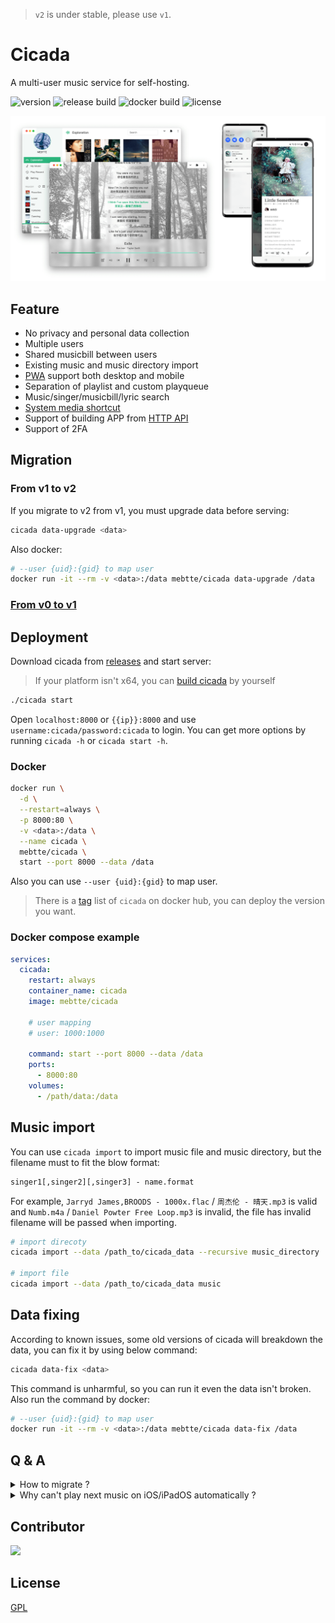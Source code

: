 > `v2` is under stable, please use `v1`.

# Cicada

A multi-user music service for self-hosting.

![version](https://img.shields.io/github/v/release/mebtte/cicada?style=for-the-badge)
![release build](https://img.shields.io/github/actions/workflow/status/mebtte/cicada/build_and_release.yaml?label=release%20build&style=for-the-badge)
![docker build](https://img.shields.io/github/actions/workflow/status/mebtte/cicada/docker_build_and_push.yaml?label=docker%20build&style=for-the-badge)
![license](https://img.shields.io/github/license/mebtte/cicada?style=for-the-badge)

![](./docs/screenshot.png)

## Feature

- No privacy and personal data collection
- Multiple users
- Shared musicbill between users
- Existing music and music directory import
- [PWA](https://developer.mozilla.org/docs/Web/Progressive_web_apps) support both desktop and mobile
- Separation of playlist and custom playqueue
- Music/singer/musicbill/lyric search
- [System media shortcut](https://developer.mozilla.org/docs/Web/API/MediaSession)
- Support of building APP from [HTTP API](./apps/pwa/src/server)
- Support of 2FA

## Migration

### From v1 to v2

If you migrate to v2 from v1, you must upgrade data before serving:

```sh
cicada data-upgrade <data>
```

Also docker:

```sh
# --user {uid}:{gid} to map user
docker run -it --rm -v <data>:/data mebtte/cicada data-upgrade /data
```

### [From v0 to v1](https://github.com/mebtte/cicada/tree/v1#from-v0-to-v1)

## Deployment

Download cicada from [releases](https://github.com/mebtte/cicada/releases) and start server:

> If your platform isn't x64, you can [build cicada](./docs/build/index.md) by yourself

```sh
./cicada start
```

Open `localhost:8000` or `{{ip}}:8000` and use `username:cicada/password:cicada` to login. You can get more options by running `cicada -h` or `cicada start -h`.

### Docker

```sh
docker run \
  -d \
  --restart=always \
  -p 8000:80 \
  -v <data>:/data \
  --name cicada \
  mebtte/cicada \
  start --port 8000 --data /data
```

Also you can use `--user {uid}:{gid}` to map user.

> There is a [tag](https://hub.docker.com/r/mebtte/cicada/tags) list of `cicada` on docker hub, you can deploy the version you want.

### Docker compose example

```yml
services:
  cicada:
    restart: always
    container_name: cicada
    image: mebtte/cicada

    # user mapping
    # user: 1000:1000

    command: start --port 8000 --data /data
    ports:
      - 8000:80
    volumes:
      - /path/data:/data
```

## Music import

You can use `cicada import` to import music file and music directory, but the filename must to fit the blow format:

```txt
singer1[,singer2][,singer3] - name.format
```

For example, `Jarryd James,BROODS - 1000x.flac` / `周杰伦 - 晴天.mp3` is valid and `Numb.m4a` / `Daniel Powter Free Loop.mp3` is invalid, the file has invalid filename will be passed when importing.

```sh
# import direcoty
cicada import --data /path_to/cicada_data --recursive music_directory

# import file
cicada import --data /path_to/cicada_data music
```

## Data fixing

According to known issues, some old versions of cicada will breakdown the data, you can fix it by using below command:

```sh
cicada data-fix <data>
```

This command is unharmful, so you can run it even the data isn't broken. Also run the command by docker:

```sh
# --user {uid}:{gid} to map user
docker run -it --rm -v <data>:/data mebtte/cicada data-fix /data
```

## Q & A

<details>
  <summary>How to migrate ?</summary>

All of data is under `{{data}}` directory, copy or move it to new device.

</details>

<details>
  <summary>Why can't play next music on iOS/iPadOS automatically ?</summary>

Because compatibility of PWA is broken on iOS/iPadOS, there is a plan to develop a App for iOS/iPadOS but it is uncertain.

</details>

## Contributor

<a href="https://github.com/mebtte/cicada/graphs/contributors">
  <img src="https://contrib.rocks/image?repo=mebtte/cicada" />
</a>

## License

[GPL](./license)
